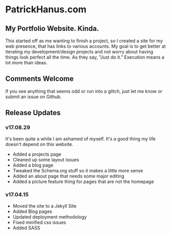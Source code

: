 # PatrickHanus.com

## My Portfolio Website. Kinda.
This started off as me wanting to finish a project, so I created a site for my web presence, that has links to various accounts. My goal is to get better at iterating my development/design projects and not worry about having things look perfect all the time. As they say, "Just do it." Execution means a lot more than ideas.

## Comments Welcome
If you see anything that seems odd or run into a glitch, just let me know or submit an issue on Github.

## Release Updates

### v17.08.29

It's been quite a while I am ashamed of myself. It's a good thing my life doesn't depend on this website.

- Added a projects page
- Cleaned up some layout issues
- Added a blog page
- Tweaked the Schema.org stuff so it makes a little more sense
- Added an about page that needs some major editing
- Added a picture feature thing for pages that are not the homepage

### v17.04.15 

- Moved the site to a Jekyll Site
- Added Blog pages
- Updated deployment methodology
- Fixed minified css issues
- Added SASS